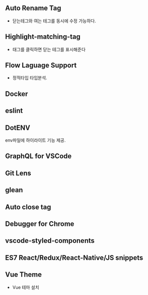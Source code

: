 
## Auto Rename Tag
- 닫는테그와 여는 테그를 동시에 수정 가능하다.

## Highlight-matching-tag
- 태그를 클릭하면 닫는 테그를 표시해준다

## Flow Laguage Support 
- 정적타입 타입분석.


## Docker

## eslint

## DotENV
env파일에 하이라이트 기능 제공.


## GraphQL for VSCode


## Git Lens

## glean

## Auto close tag 

## Debugger for Chrome

## vscode-styled-components

## ES7 React/Redux/React-Native/JS snippets


## Vue Theme
- Vue 테마 설치
